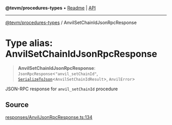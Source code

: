**@tevm/procedures-types** • [Readme](../README.md) \| [API](../globals.md)

***

[@tevm/procedures-types](../README.md) / AnvilSetChainIdJsonRpcResponse

# Type alias: AnvilSetChainIdJsonRpcResponse

> **AnvilSetChainIdJsonRpcResponse**: `JsonRpcResponse`\<`"anvil_setChainId"`, [`SerializeToJson`](SerializeToJson.md)\<`AnvilSetChainIdResult`\>, `AnvilError`\>

JSON-RPC response for `anvil_setChainId` procedure

## Source

[responses/AnvilJsonRpcResponse.ts:134](https://github.com/evmts/tevm-monorepo/blob/main/packages/procedures-types/src/responses/AnvilJsonRpcResponse.ts#L134)
